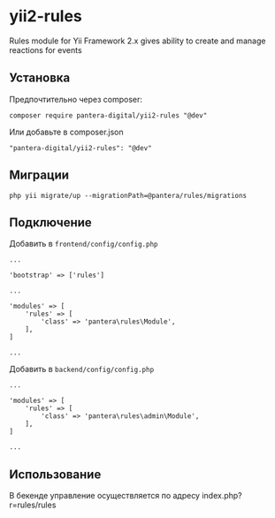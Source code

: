 # yii2-rules
Rules module for Yii Framework 2.x gives ability to create and manage reactions for events

## Установка
Предпочтительно через composer:
```
composer require pantera-digital/yii2-rules "@dev"
```
Или добавьте в composer.json
```
"pantera-digital/yii2-rules": "@dev"
```

## Миграции
```
php yii migrate/up --migrationPath=@pantera/rules/migrations
```

## Подключение

Добавить в ```frontend/config/config.php```
```
...

'bootstrap' => ['rules']

...

'modules' => [
    'rules' => [
        'class' => 'pantera\rules\Module',
    ],
]

...
```

Добавить в ```backend/config/config.php```
```
...

'modules' => [
    'rules' => [
        'class' => 'pantera\rules\admin\Module',
    ],
]

...
```

## Использование
В бекенде управление осуществляется по адресу index.php?r=rules/rules

